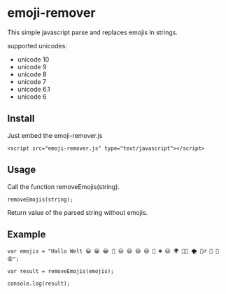 emoji-remover
==================================================

This simple javascript parse and replaces emojis in strings.

supported unicodes:
- unicode 10
- unicode 9
- unicode 8
- unicode 7
- unicode 6.1
- unicode 6


Install
--------------------------------------

Just embed the emoji-remover.js
```
<script src="emoji-remover.js" type="text/javascript"></script>
```


Usage
--------------------------------------

Call the function removeEmojis(string). 
```
removeEmojis(string);
```

Return value of the parsed string without emojis.

Example
--------------------------------------

```
var emojis = "Hallo Welt 😀 😁 😂 🤣 😃 😄 😅 😆 🍆 ☻ 😃 🌍 👩‍🎨 🌪️ 🦹‍♂ 🎌 🐝 😩️";

var result = removeEmojis(emojis);

console.log(result);
```